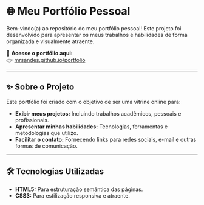 # 🌐 Meu Portfólio Pessoal  

Bem-vindo(a) ao repositório do meu portfólio pessoal! Este projeto foi desenvolvido para apresentar os meus trabalhos e habilidades de forma organizada e visualmente atraente.  

🔗 **Acesse o portfólio aqui:**  
👉 [mrsandes.github.io/portfolio](https://mrsandes.github.io/portfolio)  

---

## ✨ **Sobre o Projeto**

Este portfólio foi criado com o objetivo de ser uma vitrine online para:  
- **Exibir meus projetos:** Incluindo trabalhos acadêmicos, pessoais e profissionais.  
- **Apresentar minhas habilidades:** Tecnologias, ferramentas e metodologias que utilizo.  
- **Facilitar o contato:** Fornecendo links para redes sociais, e-mail e outras formas de comunicação.  

---

## 🛠️ **Tecnologias Utilizadas**

- **HTML5:** Para estruturação semântica das páginas.  
- **CSS3:** Para estilização responsiva e atraente.  
